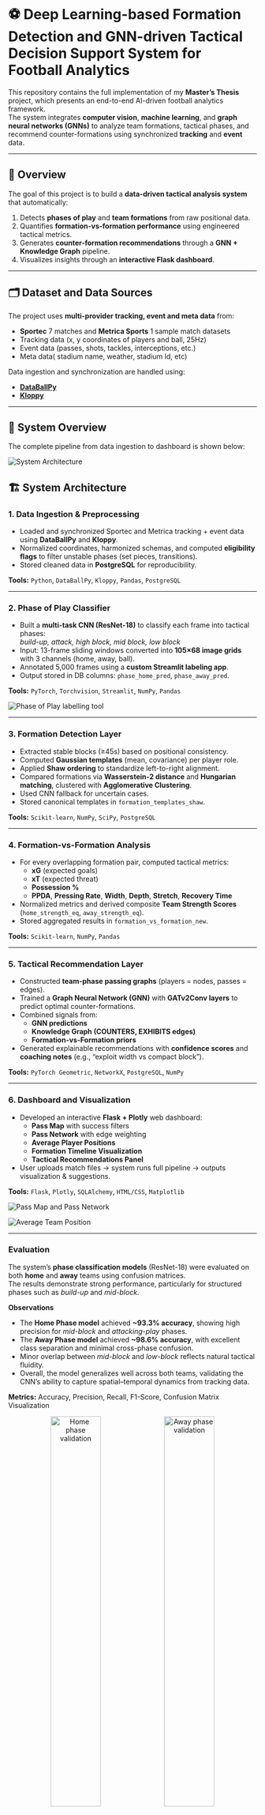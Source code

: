 # ⚽ Deep Learning-based Formation Detection and GNN-driven Tactical Decision Support System for Football Analytics

This repository contains the full implementation of my **Master’s Thesis** project, which presents an end-to-end AI-driven football analytics framework.  
The system integrates **computer vision**, **machine learning**, and **graph neural networks (GNNs)** to analyze team formations, tactical phases, and recommend counter-formations using synchronized **tracking** and **event** data.

---

## 📘 Overview
The goal of this project is to build a **data-driven tactical analysis system** that automatically:
1. Detects **phases of play** and **team formations** from raw positional data.  
2. Quantifies **formation-vs-formation performance** using engineered tactical metrics.  
3. Generates **counter-formation recommendations** through a **GNN + Knowledge Graph** pipeline.  
4. Visualizes insights through an **interactive Flask dashboard**.

---

## 🗂️ Dataset and Data Sources
The project uses **multi-provider tracking, event and meta data** from:
- **Sportec** 7 matches and **Metrica Sports** 1 sample match datasets  
- Tracking data (x, y coordinates of players and ball, 25Hz)
- Event data (passes, shots, tackles, interceptions, etc.)
- Meta data( stadium name, weather, stadium Id, etc)

Data ingestion and synchronization are handled using:
- [**DataBallPy**](https://github.com/Alek050/databallpy)
- [**Kloppy**](https://github.com/PySport/kloppy)

---



## 🧠 System Overview
The complete pipeline from data ingestion to dashboard is shown below:

![System Architecture](Images/architecture.png)




## 🏗️ System Architecture
### 1. **Data Ingestion & Preprocessing**
- Loaded and synchronized Sportec and Metrica tracking + event data using **DataBallPy** and **Kloppy**.  
- Normalized coordinates, harmonized schemas, and computed **eligibility flags** to filter unstable phases (set pieces, transitions).  
- Stored cleaned data in **PostgreSQL** for reproducibility.  

**Tools:** `Python`, `DataBallPy`, `Kloppy`, `Pandas`, `PostgreSQL`


---

### 2. **Phase of Play Classifier**
- Built a **multi-task CNN (ResNet-18)** to classify each frame into tactical phases:  
  *build-up, attack, high block, mid block, low block*  
- Input: 13-frame sliding windows converted into **105×68 image grids** with 3 channels (home, away, ball).  
- Annotated 5,000 frames using a **custom Streamlit labeling app**.  
- Output stored in DB columns: `phase_home_pred`, `phase_away_pred`.

**Tools:** `PyTorch`, `Torchvision`, `Streamlit`, `NumPy`, `Pandas`

![Phase of Play labelling tool](Images/PHPlabellingtool.png)

---

### 3. **Formation Detection Layer**
- Extracted stable blocks (≥45s) based on positional consistency.
- Computed **Gaussian templates** (mean, covariance) per player role.
- Applied **Shaw ordering** to standardize left-to-right alignment.
- Compared formations via **Wasserstein-2 distance** and **Hungarian matching**, clustered with **Agglomerative Clustering**.
- Used CNN fallback for uncertain cases.  
- Stored canonical templates in `formation_templates_shaw`.

**Tools:** `Scikit-learn`, `NumPy`, `SciPy`, `PostgreSQL`

---

### 4. **Formation-vs-Formation Analysis**
- For every overlapping formation pair, computed tactical metrics:
  - **xG** (expected goals)
  - **xT** (expected threat)
  - **Possession %**
  - **PPDA**, **Pressing Rate**, **Width**, **Depth**, **Stretch**, **Recovery Time**
- Normalized metrics and derived composite **Team Strength Scores** (`home_strength_eq`, `away_strength_eq`).
- Stored aggregated results in `formation_vs_formation_new`.

**Tools:** `Scikit-learn`, `NumPy`, `Pandas`

---

### 5. **Tactical Recommendation Layer**
- Constructed **team-phase passing graphs** (players = nodes, passes = edges).
- Trained a **Graph Neural Network (GNN)** with **GATv2Conv layers** to predict optimal counter-formations.
- Combined signals from:
  - **GNN predictions**
  - **Knowledge Graph (COUNTERS, EXHIBITS edges)**
  - **Formation-vs-Formation priors**
- Generated explainable recommendations with **confidence scores** and **coaching notes** (e.g., “exploit width vs compact block”).

**Tools:** `PyTorch Geometric`, `NetworkX`, `PostgreSQL`, `NumPy`

---

### 6. **Dashboard and Visualization**
- Developed an interactive **Flask + Plotly** web dashboard:
  - **Pass Map** with success filters  
  - **Pass Network** with edge weighting  
  - **Average Player Positions**  
  - **Formation Timeline Visualization**  
  - **Tactical Recommendations Panel**  
- User uploads match files → system runs full pipeline → outputs visualization & suggestions.

**Tools:** `Flask`, `Plotly`, `SQLAlchemy`, `HTML/CSS`, `Matplotlib`

![Pass Map and Pass Network](Images/Pass_Map_Pass_Network.png)

![Average Team Position](Images/Team_position.png)


---

### **Evaluation**
The system’s **phase classification models** (ResNet-18) were evaluated on both **home** and **away** teams using confusion matrices.  
The results demonstrate strong performance, particularly for structured phases such as *build-up* and *mid-block*.

**Observations**
- The **Home Phase model** achieved **~93.3% accuracy**, showing high precision for *mid-block* and *attacking-play* phases.  
- The **Away Phase model** achieved **~98.6% accuracy**, with excellent class separation and minimal cross-phase confusion.  
- Minor overlap between *mid-block* and *low-block* reflects natural tactical fluidity.  
- Overall, the model generalizes well across both teams, validating the CNN’s ability to capture spatial–temporal dynamics from tracking data.

**Metrics:** Accuracy, Precision, Recall, F1-Score, Confusion Matrix Visualization

<p align="center">
  <img src="Images/Home_validation.png" alt="Home phase validation" width="45%" />
  <img src="Images/Away_validation.png" alt="Away phase validation" width="45%" />
</p>
<p align="center">
  <img src="Images/Home_test.png" alt="Home phase test" width="45%" />
  <img src="Images/Away_test.png" alt="Away phase test" width="45%" />
</p>

<p align="center">
  <img src="Images/cm_home.png" alt="Home cm" width="45%" />
  <img src="Images/cm_away.png" alt="Away cm" width="45%" />
</p>

These results confirm that the ResNet-18 based classifier effectively distinguishes tactical phases, providing a reliable foundation for downstream formation and GNN-based tactical recommendation layers.

## 🏁 Conclusion

This project presented an end-to-end **Deep Learning-based Formation Detection and GNN-driven Tactical Decision Support System** for football analytics.  
By integrating tracking and event data across multiple providers (Sportec, PFF, and Metrica), the system enables automated tactical understanding at both the **phase** and **formation** levels.

The **ResNet-18–based phase classifier** achieved high accuracy across multiple game states, while the **Formation vs Formation** analysis layer quantified tactical matchups using metrics such as xG, possession percentage, and ball recovery time.  
The **GNN-based Tactical Recommender** built on these insights to propose interpretable, data-driven tactical adjustments.

A key advancement of this work lies in the incorporation of a **Knowledge Graph (KG)** layer that models relationships between teams, formations, and tactical outcomes.  
By linking graph-based reasoning with statistical evidence, the KG enables **explainable tactical recommendations**, showing *why* a specific counter-strategy is suggested—rather than treating the model as a black box.

Key contributions include:
- A **unified data ingestion pipeline** for multi-provider football datasets.  
- A **CNN-based classifier** for recognizing phases of play with high generalization.  
- A **Formation vs Formation layer** quantifying contextual team interactions.  
- A **GNN + Knowledge Graph–driven recommender system** providing explainable tactical insights.  
- A **visual analytics dashboard** integrating all layers for real-world usability.

Overall, this system demonstrates how deep learning, graph reasoning, and structured knowledge representation can bridge the gap between **raw tracking data and tactical intelligence**, advancing the field of modern football analytics toward **interpretable AI-assisted coaching**.


---
